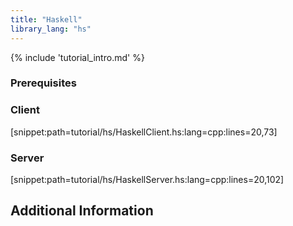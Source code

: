 ```yaml
---
title: "Haskell"
library_lang: "hs"
---
```

{% include 'tutorial_intro.md' %}

### Prerequisites


### Client

[snippet:path=tutorial/hs/HaskellClient.hs:lang=cpp:lines=20,73]

### Server

[snippet:path=tutorial/hs/HaskellServer.hs:lang=cpp:lines=20,102]

## Additional Information
